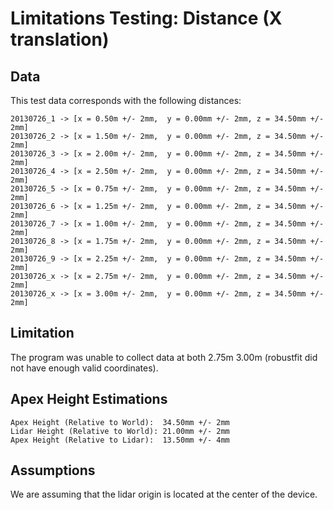 Limitations Testing: Distance (X translation)
=============================================

Data
----

This test data corresponds with the following distances:

    20130726_1 -> [x = 0.50m +/- 2mm,  y = 0.00mm +/- 2mm, z = 34.50mm +/- 2mm]  
    20130726_2 -> [x = 1.50m +/- 2mm,  y = 0.00mm +/- 2mm, z = 34.50mm +/- 2mm]  
    20130726_3 -> [x = 2.00m +/- 2mm,  y = 0.00mm +/- 2mm, z = 34.50mm +/- 2mm]  
    20130726_4 -> [x = 2.50m +/- 2mm,  y = 0.00mm +/- 2mm, z = 34.50mm +/- 2mm]  
    20130726_5 -> [x = 0.75m +/- 2mm,  y = 0.00mm +/- 2mm, z = 34.50mm +/- 2mm]  
    20130726_6 -> [x = 1.25m +/- 2mm,  y = 0.00mm +/- 2mm, z = 34.50mm +/- 2mm]  
    20130726_7 -> [x = 1.00m +/- 2mm,  y = 0.00mm +/- 2mm, z = 34.50mm +/- 2mm]  
    20130726_8 -> [x = 1.75m +/- 2mm,  y = 0.00mm +/- 2mm, z = 34.50mm +/- 2mm]  
    20130726_9 -> [x = 2.25m +/- 2mm,  y = 0.00mm +/- 2mm, z = 34.50mm +/- 2mm]  
    20130726_x -> [x = 2.75m +/- 2mm,  y = 0.00mm +/- 2mm, z = 34.50mm +/- 2mm]  
    20130726_x -> [x = 3.00m +/- 2mm,  y = 0.00mm +/- 2mm, z = 34.50mm +/- 2mm]  

Limitation
----------
The program was unable to collect data at both 2.75m 3.00m (robustfit did not have enough valid coordinates).

Apex Height Estimations
-----------------------

    Apex Height (Relative to World):  34.50mm +/- 2mm  
    Lidar Height (Relative to World): 21.00mm +/- 2mm  
    Apex Height (Relative to Lidar):  13.50mm +/- 4mm  

Assumptions
-----------
We are assuming that the lidar origin is located at the center of the device.
